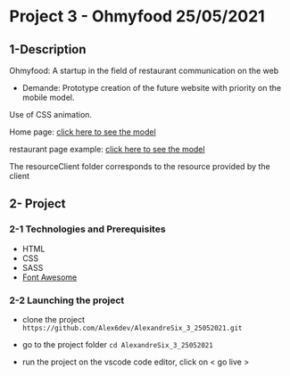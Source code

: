 # Project 3 - Ohmyfood  25/05/2021

## 1-Description
Ohmyfood: A startup in the field of restaurant communication on the web 

- Demande: 
Prototype creation of the future website with priority on the mobile model.

Use of CSS animation.



Home page:
[click here to see the model](https://github.com/Alex6dev/AlexandreSix_3_25052021/blob/master/resourceClient/Maquettes%20Ohmyfood/maquettes/Accueil.png)

restaurant page example:
[click here to see the model](https://github.com/Alex6dev/AlexandreSix_3_25052021/blob/master/resourceClient/Maquettes%20Ohmyfood/maquettes/Menu%20-%20A%E2%95%A0%C3%87%20la%20franc%E2%95%A0%C2%BAaise.png)

The resourceClient folder corresponds to the resource provided by the client

## 2- Project

### 2-1 Technologies and Prerequisites
- HTML
- CSS
- SASS
- [Font Awesome](https://fontawesome.com/)

### 2-2 Launching the project


- clone the project 
`https://github.com/Alex6dev/AlexandreSix_3_25052021.git` 

- go to the project folder 
`cd AlexandreSix_3_25052021`

- run the project 
on the vscode code editor, click on < go live >
